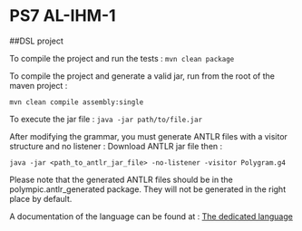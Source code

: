 # PS7 AL-IHM-1

##DSL project

To compile the project and run the tests :
`mvn clean package`

To compile the project and generate a valid jar, run from the root of the maven project :

`mvn clean compile assembly:single`

To execute the jar file :
`java -jar path/to/file.jar`

After modifying the grammar, you must generate ANTLR files with a visitor structure and no listener :
Download ANTLR jar file then :

`java -jar <path_to_antlr_jar_file> -no-listener -visitor Polygram.g4`

Please note that the generated ANTLR files should be in the polympic.antlr_generated package. They will not be generated in the right place by default.

A documentation of the language can be found at :
[The dedicated language](https://github.com/PNS-PS7and8/PNS-PS7-19-20-pns-ps7-19-20-al-ihm1/wiki/The-dedicated-language)
